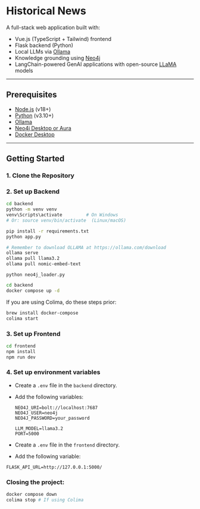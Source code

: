 # Historical News

A full-stack web application built with:

- Vue.js (TypeScript + Tailwind) frontend
- Flask backend (Python)
- Local LLMs via [Ollama](https://ollama.com/)
- Knowledge grounding using [Neo4j](https://neo4j.com/)
- LangChain-powered GenAI applications with open-source [LLaMA](https://ollama.com/library/llama3) models

---

## Prerequisites

- [Node.js](https://nodejs.org/) (v18+)
- [Python](https://www.python.org/downloads/) (v3.10+)
- [Ollama](https://ollama.com/download)
- [Neo4j Desktop or Aura](https://neo4j.com/)
- [Docker Desktop](https://www.docker.com/products/docker-desktop)

---

## Getting Started

### 1. Clone the Repository
### 2. Set up Backend

```bash
cd backend
python -m venv venv
venv\Scripts\activate         # On Windows
# Or: source venv/bin/activate  (Linux/macOS)

pip install -r requirements.txt
python app.py
```

```bash
# Remember to download OLLAMA at https://ollama.com/download
ollama serve
ollama pull llama3.2
ollama pull nomic-embed-text
```

```
python neo4j_loader.py
```

```bash
cd backend
docker compose up -d
```

If you are using Colima, do these steps prior:
```bash
brew install docker-compose
colima start
```

### 3. Set up Frontend 
```bash
cd frontend
npm install
npm run dev
```
### 4. Set up environment variables
- Create a `.env` file in the `backend` directory.
- Add the following variables:

    ```env
    NEO4J_URI=bolt://localhost:7687
    NEO4J_USER=neo4j
    NEO4J_PASSWORD=your_password

    LLM_MODEL=llama3.2
    PORT=5000
    ```

- Create a `.env` file in the `frontend` directory.
- Add the following variable:

```env
FLASK_API_URL=http://127.0.0.1:5000/
``` 

### Closing the project:
```bash
docker compose down
colima stop # If using Colima
```
